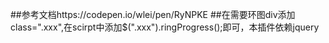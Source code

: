 ##参考文档https://codepen.io/wlei/pen/RyNPKE
##在需要环图div添加class=".xxx",在scirpt中添加$(".xxx").ringProgress();即可，本插件依赖jquery